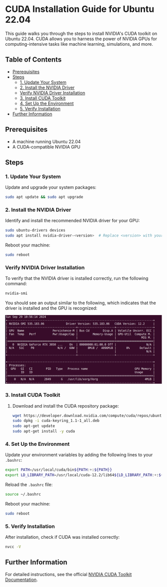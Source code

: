 # CUDA Installation Guide for Ubuntu 22.04

This guide walks you through the steps to install NVIDIA's CUDA toolkit on Ubuntu 22.04. CUDA allows you to harness the power of NVIDIA GPUs for computing-intensive tasks like machine learning, simulations, and more.

## Table of Contents
- [Prerequisites](#prerequisites)
- [Steps](#steps)
  - [1. Update Your System](#1-update-your-system)
  - [2. Install the NVIDIA Driver](#2-install-the-nvidia-driver)
  - [Verify NVIDIA Driver Installation](#verify-nvidia-driver-installation)
  - [3. Install CUDA Toolkit](#3-install-cuda-toolkit)
  - [4. Set Up the Environment](#4-set-up-the-environment)
  - [5. Verify Installation](#5-verify-installation)
- [Further Information](#further-information)

## Prerequisites
- A machine running Ubuntu 22.04
- A CUDA-compatible NVIDIA GPU

## Steps

### 1. Update Your System
Update and upgrade your system packages:
```bash
sudo apt update && sudo apt upgrade
```

### 2. Install the NVIDIA Driver
Identify and install the recommended NVIDIA driver for your GPU:
```bash
sudo ubuntu-drivers devices
sudo apt install nvidia-driver-<version>  # Replace <version> with your recommended driver
```

Reboot your machine:
```bash
sudo reboot
```

### Verify NVIDIA Driver Installation
To verify that the NVIDIA driver is installed correctly, run the following command:
```bash
nvidia-smi
```

You should see an output similar to the following, which indicates that the driver is installed and the GPU is recognized:

![NVIDIA-SMI Output](/rsrc/image.png)

### 3. Install CUDA Toolkit
1. Download and install the CUDA repository package:
   ```bash
   wget https://developer.download.nvidia.com/compute/cuda/repos/ubuntu2204/x86_64/cuda-keyring_1.1-1_all.deb
   sudo dpkg -i cuda-keyring_1.1-1_all.deb
   sudo apt-get update
   sudo apt-get install -y cuda
   ```

### 4. Set Up the Environment
Update your environment variables by adding the following lines to your `.bashrc`:
```bash
export PATH=/usr/local/cuda/bin${PATH:+:${PATH}}
export LD_LIBRARY_PATH=/usr/local/cuda-12.2/lib64${LD_LIBRARY_PATH:+:${LD_LIBRARY_PATH}}
```

Reload the `.bashrc` file:
```bash
source ~/.bashrc
```

Reboot your machine:
```bash
sudo reboot
```

### 5. Verify Installation
After installation, check if CUDA was installed correctly:
```bash
nvcc -V
```

## Further Information
For detailed instructions, see the official [NVIDIA CUDA Toolkit Documentation](https://docs.nvidia.com/cuda/).
